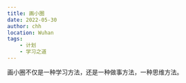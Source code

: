 ```yaml
---
title: 画小圈
date: 2022-05-30
author: chh
location: Wuhan
tags:
    - 计划
    - 学习之道
---
```


画小圈不仅是一种学习方法，还是一种做事方法，一种思维方法。
